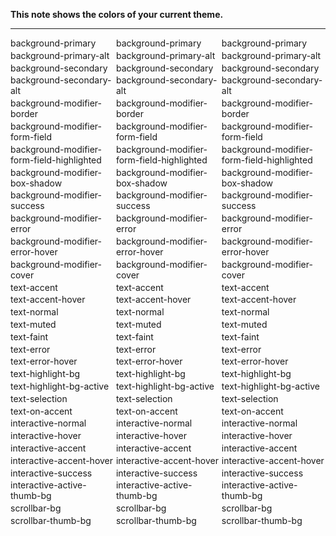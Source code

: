 **This note shows the colors of your current theme.**

----

<div style="display: grid;grid-template-columns: repeat(3, 1fr); gap: 0.2em;">
  <!-- Don't put new lines in this div, or obsidian will render blocks which will break the layout -->
  <div style="grid-column:1;color:var(--background-primary);">background-primary</div>
  <div style="grid-column:2;border: 2px solid var(--background-primary);">background-primary</div>
  <div style="grid-column:3;background-color:var(--background-primary);">background-primary</div>
  <!-- ^ background-primary ^ -->
  <div style="grid-column:1;color:var(--background-primary-alt);">background-primary-alt</div>
  <div style="grid-column:2;border: 2px solid var(--background-primary-alt);">background-primary-alt</div>
  <div style="grid-column:3;background-color:var(--background-primary-alt);">background-primary-alt</div>
  <!-- ^ background-primary-alt ^ -->
  <div style="grid-column:1;color:var(--background-secondary);">background-secondary</div>
  <div style="grid-column:2;border: 2px solid var(--background-secondary);">background-secondary</div>
  <div style="grid-column:3;background-color:var(--background-secondary);">background-secondary</div>
  <!-- ^ background-secondary ^ -->
  <div style="grid-column:1;color:var(--background-secondary-alt);">background-secondary-alt</div>
  <div style="grid-column:2;border: 2px solid var(--background-secondary-alt);">background-secondary-alt</div>
  <div style="grid-column:3;background-color:var(--background-secondary-alt);">background-secondary-alt</div>
  <!-- ^ background-secondary-alt ^ -->
  <div style="grid-column:1;color:var(--background-modifier-border);">background-modifier-border</div>
  <div style="grid-column:2;border: 2px solid var(--background-modifier-border);">background-modifier-border</div>
  <div style="grid-column:3;background-color:var(--background-modifier-border);">background-modifier-border</div>
  <!-- ^ background-modifier-border ^ -->
  <div style="grid-column:1;color:var(--background-modifier-form-field);">background-modifier-form-field</div>
  <div style="grid-column:2;border: 2px solid var(--background-modifier-form-field);">background-modifier-form-field</div>
  <div style="grid-column:3;background-color:var(--background-modifier-form-field);">background-modifier-form-field</div>
  <!-- ^ background-modifier-form-field ^ -->
  <div style="grid-column:1;color:var(--background-modifier-form-field-highlighted);">background-modifier-form-field-highlighted</div>
  <div style="grid-column:2;border: 2px solid var(--background-modifier-form-field-highlighted);">background-modifier-form-field-highlighted</div>
  <div style="grid-column:3;background-color:var(--background-modifier-form-field-highlighted);">background-modifier-form-field-highlighted</div>
  <!-- ^ background-modifier-form-field-highlighted ^ -->
  <div style="grid-column:1;color:var(--background-modifier-box-shadow);">background-modifier-box-shadow</div>
  <div style="grid-column:2;border: 2px solid var(--background-modifier-box-shadow);">background-modifier-box-shadow</div>
  <div style="grid-column:3;background-color:var(--background-modifier-box-shadow);">background-modifier-box-shadow</div>
  <!-- ^ background-modifier-box-shadow ^ -->
  <div style="grid-column:1;color:var(--background-modifier-success);">background-modifier-success</div>
  <div style="grid-column:2;border: 2px solid var(--background-modifier-success);">background-modifier-success</div>
  <div style="grid-column:3;background-color:var(--background-modifier-success);">background-modifier-success</div>
  <!-- ^ background-modifier-success ^ -->
  <div style="grid-column:1;color:var(--background-modifier-error);">background-modifier-error</div>
  <div style="grid-column:2;border: 2px solid var(--background-modifier-error);">background-modifier-error</div>
  <div style="grid-column:3;background-color:var(--background-modifier-error);">background-modifier-error</div>
  <!-- ^ background-modifier-error ^ -->
  <div style="grid-column:1;color:var(--background-modifier-error-hover);">background-modifier-error-hover</div>
  <div style="grid-column:2;border: 2px solid var(--background-modifier-error-hover);">background-modifier-error-hover</div>
  <div style="grid-column:3;background-color:var(--background-modifier-error-hover);">background-modifier-error-hover</div>
  <!-- ^ background-modifier-error-hover ^ -->
  <div style="grid-column:1;color:var(--background-modifier-cover);">background-modifier-cover</div>
  <div style="grid-column:2;border: 2px solid var(--background-modifier-cover);">background-modifier-cover</div>
  <div style="grid-column:3;background-color:var(--background-modifier-cover);">background-modifier-cover</div>
  <!-- ^ background-modifier-cover ^ -->
  <div style="grid-column:1;color:var(--text-accent);">text-accent</div>
  <div style="grid-column:2;border: 2px solid var(--text-accent);">text-accent</div>
  <div style="grid-column:3;background-color:var(--text-accent);">text-accent</div>
  <!-- ^ text-accent ^ -->
  <div style="grid-column:1;color:var(--text-accent-hover);">text-accent-hover</div>
  <div style="grid-column:2;border: 2px solid var(--text-accent-hover);">text-accent-hover</div>
  <div style="grid-column:3;background-color:var(--text-accent-hover);">text-accent-hover</div>
  <!-- ^ text-accent-hover ^ -->
  <div style="grid-column:1;color:var(--text-normal);">text-normal</div>
  <div style="grid-column:2;border: 2px solid var(--text-normal);">text-normal</div>
  <div style="grid-column:3;background-color:var(--text-normal);">text-normal</div>
  <!-- ^ text-normal ^ -->
  <div style="grid-column:1;color:var(--text-muted);">text-muted</div>
  <div style="grid-column:2;border: 2px solid var(--text-muted);">text-muted</div>
  <div style="grid-column:3;background-color:var(--text-muted);">text-muted</div>
  <!-- ^ text-muted ^ -->
  <div style="grid-column:1;color:var(--text-faint);">text-faint</div>
  <div style="grid-column:2;border: 2px solid var(--text-faint);">text-faint</div>
  <div style="grid-column:3;background-color:var(--text-faint);">text-faint</div>
  <!-- ^ text-faint ^ -->
  <div style="grid-column:1;color:var(--text-error);">text-error</div>
  <div style="grid-column:2;border: 2px solid var(--text-error);">text-error</div>
  <div style="grid-column:3;background-color:var(--text-error);">text-error</div>
  <!-- ^ text-error ^ -->
  <div style="grid-column:1;color:var(--text-error-hover);">text-error-hover</div>
  <div style="grid-column:2;border: 2px solid var(--text-error-hover);">text-error-hover</div>
  <div style="grid-column:3;background-color:var(--text-error-hover);">text-error-hover</div>
  <!-- ^ text-error-hover ^ -->
  <div style="grid-column:1;color:var(--text-highlight-bg);">text-highlight-bg</div>
  <div style="grid-column:2;border: 2px solid var(--text-highlight-bg);">text-highlight-bg</div>
  <div style="grid-column:3;background-color:var(--text-highlight-bg);">text-highlight-bg</div>
  <!-- ^ text-highlight-bg ^ -->
  <div style="grid-column:1;color:var(--text-highlight-bg-active);">text-highlight-bg-active</div>
  <div style="grid-column:2;border: 2px solid var(--text-highlight-bg-active);">text-highlight-bg-active</div>
  <div style="grid-column:3;background-color:var(--text-highlight-bg-active);">text-highlight-bg-active</div>
  <!-- ^ text-highlight-bg-active ^ -->
  <div style="grid-column:1;color:var(--text-selection);">text-selection</div>
  <div style="grid-column:2;border: 2px solid var(--text-selection);">text-selection</div>
  <div style="grid-column:3;background-color:var(--text-selection);">text-selection</div>
  <!-- ^ text-selection ^ -->
  <div style="grid-column:1;color:var(--text-on-accent);">text-on-accent</div>
  <div style="grid-column:2;border: 2px solid var(--text-on-accent);">text-on-accent</div>
  <div style="grid-column:3;background-color:var(--text-on-accent);">text-on-accent</div>
  <!-- ^ text-on-accent ^ -->
  <div style="grid-column:1;color:var(--interactive-normal);">interactive-normal</div>
  <div style="grid-column:2;border: 2px solid var(--interactive-normal);">interactive-normal</div>
  <div style="grid-column:3;background-color:var(--interactive-normal);">interactive-normal</div>
  <!-- ^ interactive-normal ^ -->
  <div style="grid-column:1;color:var(--interactive-hover);">interactive-hover</div>
  <div style="grid-column:2;border: 2px solid var(--interactive-hover);">interactive-hover</div>
  <div style="grid-column:3;background-color:var(--interactive-hover);">interactive-hover</div>
  <!-- ^ interactive-hover ^ -->
  <div style="grid-column:1;color:var(--interactive-accent);">interactive-accent</div>
  <div style="grid-column:2;border: 2px solid var(--interactive-accent);">interactive-accent</div>
  <div style="grid-column:3;background-color:var(--interactive-accent);">interactive-accent</div>
  <!-- ^ interactive-accent ^ -->
  <div style="grid-column:1;color:var(--interactive-accent-hover);">interactive-accent-hover</div>
  <div style="grid-column:2;border: 2px solid var(--interactive-accent-hover);">interactive-accent-hover</div>
  <div style="grid-column:3;background-color:var(--interactive-accent-hover);">interactive-accent-hover</div>
  <!-- ^ interactive-accent-hover ^ -->
  <div style="grid-column:1;color:var(--interactive-success);">interactive-success</div>
  <div style="grid-column:2;border: 2px solid var(--interactive-success);">interactive-success</div>
  <div style="grid-column:3;background-color:var(--interactive-success);">interactive-success</div>
  <!-- ^ interactive-success ^ -->
  <div style="grid-column:1;color:var(--interactive-active-thumb-bg);">interactive-active-thumb-bg</div>
  <div style="grid-column:2;border: 2px solid var(--interactive-active-thumb-bg);">interactive-active-thumb-bg</div>
  <div style="grid-column:3;background-color:var(--interactive-active-thumb-bg);">interactive-active-thumb-bg</div>
  <!-- ^ interactive-active-thumb-bg ^ -->
  <div style="grid-column:1;color:var(--scrollbar-bg);">scrollbar-bg</div>
  <div style="grid-column:2;border: 2px solid var(--scrollbar-bg);">scrollbar-bg</div>
  <div style="grid-column:3;background-color:var(--scrollbar-bg);">scrollbar-bg</div>
  <!-- ^ scrollbar-bg ^ -->
  <div style="grid-column:1;color:var(--scrollbar-thumb-bg);">scrollbar-thumb-bg</div>
  <div style="grid-column:2;border: 2px solid var(--scrollbar-thumb-bg);">scrollbar-thumb-bg</div>
  <div style="grid-column:3;background-color:var(--scrollbar-thumb-bg);">scrollbar-thumb-bg</div>
  <!-- ^ scrollbar-thumb-bg ^ -->
</div>
